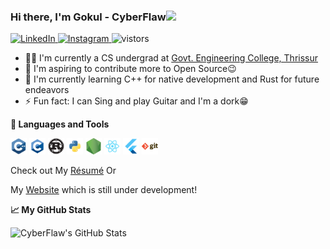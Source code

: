 ### Hi there, I'm Gokul - CyberFlaw<img src="https://media.giphy.com/media/hvRJCLFzcasrR4ia7z/giphy.gif" width="25px">

<a href="https://www.linkedin.com/in/gokul-dinesh-4835771b3/">
  <img alt="LinkedIn" width="22px" src="https://edent.github.io/SuperTinyIcons/images/svg/linkedin.svg" />
</a>
<a href="https://www.instagram.com/cyber.flaw/">
  <img alt="Instagram" width="22px" src="https://edent.github.io/SuperTinyIcons/images/svg/instagram.svg" />
</a>
<span>
  <img alt="vistors" src="https://visitor-badge.glitch.me/badge?page_id=CyberFlaw.CyberFlaw"/>
</span>

<br/>

- 👨‍🎓 I'm currently a CS undergrad at [Govt. Engineering College, Thrissur](http://gectcr.ac.in)
- 🔭 I'm aspiring to contribute more to Open Source😉
- 🌱 I'm currently learning C++ for native development and Rust for future endeavors
- ⚡ Fun fact: I can Sing and play Guitar and I'm a dork😁

**🔨 Languages and Tools**

<code><img height="26" src="https://raw.githubusercontent.com/github/explore/80688e429a7d4ef2fca1e82350fe8e3517d3494d/topics/cpp/cpp.png"></code>
<code><img height="26" src="https://raw.githubusercontent.com/github/explore/80688e429a7d4ef2fca1e82350fe8e3517d3494d/topics/c/c.png"></code>
<code><img height="26" src="https://raw.githubusercontent.com/github/explore/80688e429a7d4ef2fca1e82350fe8e3517d3494d/topics/rust/rust.png"></code>
<code><img height="26" src="https://raw.githubusercontent.com/github/explore/80688e429a7d4ef2fca1e82350fe8e3517d3494d/topics/python/python.png"></code>
<code><img height="26" src="https://raw.githubusercontent.com/github/explore/80688e429a7d4ef2fca1e82350fe8e3517d3494d/topics/nodejs/nodejs.png"></code>
<code><img height="26" src="https://raw.githubusercontent.com/github/explore/80688e429a7d4ef2fca1e82350fe8e3517d3494d/topics/react/react.png"></code>
<code><img height="26" src="https://raw.githubusercontent.com/github/explore/80688e429a7d4ef2fca1e82350fe8e3517d3494d/topics/flutter/flutter.png"></code>
<code><img height="26" src="https://raw.githubusercontent.com/github/explore/80688e429a7d4ef2fca1e82350fe8e3517d3494d/topics/git/git.png"></code>

 Check out My [Résumé](https://drive.google.com/file/d/1vSJLFnPly99_WlZQ_znS6GG4WZSm1xn7/view?usp=sharing) Or
 
 My [Website](https://cyberflaw.github.io/)
 which is still under development!

**📈 My GitHub Stats**

<p align="left"><img alt="CyberFlaw's GitHub Stats" src="https://github-readme-stats.vercel.app/api?username=CyberFlaw&show_icons=true&hide_border=true&count_private=true&theme=tokyonight" />

